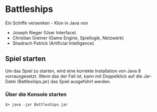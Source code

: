 # Battleships

Ein Schiffe versenken - Klon in Java von

- Joseph Rieger (User Interface)
- Christian Greiner (Game Engine, Spiellogik, Netzwerk)
- Shadrach Patrick (Artificial Intelligence)

## Spiel starten

Um das Spiel zu starten, wird eine korrekte Installation von Java 8 vorrausgesetzt.
Wenn das der Fall ist, kann mit Doppelklick auf die Jar-Datei (Battleships.jar) das Spiel ausgeführt werden.

### Über die Konsole starten

``
$> java -jar Battleships.jar
``

